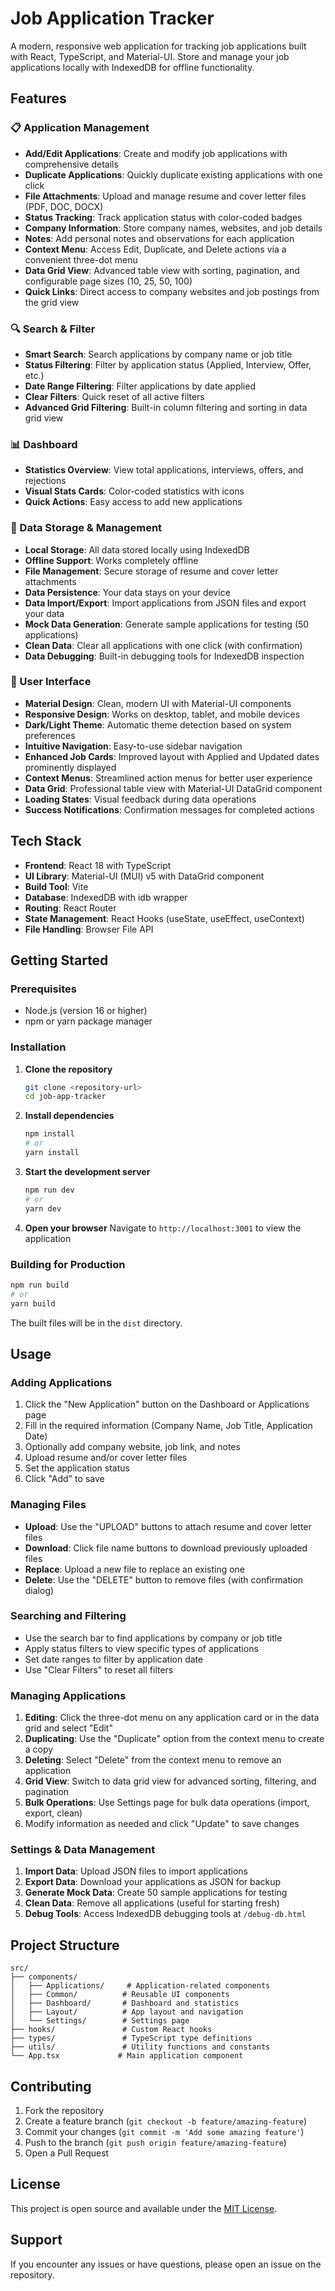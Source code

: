 # Job Application Tracker

A modern, responsive web application for tracking job applications built with React, TypeScript, and Material-UI. Store and manage your job applications locally with IndexedDB for offline functionality.

## Features

### 📋 Application Management
- **Add/Edit Applications**: Create and modify job applications with comprehensive details
- **Duplicate Applications**: Quickly duplicate existing applications with one click
- **File Attachments**: Upload and manage resume and cover letter files (PDF, DOC, DOCX)
- **Status Tracking**: Track application status with color-coded badges
- **Company Information**: Store company names, websites, and job details
- **Notes**: Add personal notes and observations for each application
- **Context Menu**: Access Edit, Duplicate, and Delete actions via a convenient three-dot menu
- **Data Grid View**: Advanced table view with sorting, pagination, and configurable page sizes (10, 25, 50, 100)
- **Quick Links**: Direct access to company websites and job postings from the grid view

### 🔍 Search & Filter
- **Smart Search**: Search applications by company name or job title
- **Status Filtering**: Filter by application status (Applied, Interview, Offer, etc.)
- **Date Range Filtering**: Filter applications by date applied
- **Clear Filters**: Quick reset of all active filters
- **Advanced Grid Filtering**: Built-in column filtering and sorting in data grid view

### 📊 Dashboard
- **Statistics Overview**: View total applications, interviews, offers, and rejections
- **Visual Stats Cards**: Color-coded statistics with icons
- **Quick Actions**: Easy access to add new applications

### 💾 Data Storage & Management
- **Local Storage**: All data stored locally using IndexedDB
- **Offline Support**: Works completely offline
- **File Management**: Secure storage of resume and cover letter attachments
- **Data Persistence**: Your data stays on your device
- **Data Import/Export**: Import applications from JSON files and export your data
- **Mock Data Generation**: Generate sample applications for testing (50 applications)
- **Clean Data**: Clear all applications with one click (with confirmation)
- **Data Debugging**: Built-in debugging tools for IndexedDB inspection

### 🎨 User Interface
- **Material Design**: Clean, modern UI with Material-UI components
- **Responsive Design**: Works on desktop, tablet, and mobile devices
- **Dark/Light Theme**: Automatic theme detection based on system preferences
- **Intuitive Navigation**: Easy-to-use sidebar navigation
- **Enhanced Job Cards**: Improved layout with Applied and Updated dates prominently displayed
- **Context Menus**: Streamlined action menus for better user experience
- **Data Grid**: Professional table view with Material-UI DataGrid component
- **Loading States**: Visual feedback during data operations
- **Success Notifications**: Confirmation messages for completed actions

## Tech Stack

- **Frontend**: React 18 with TypeScript
- **UI Library**: Material-UI (MUI) v5 with DataGrid component
- **Build Tool**: Vite
- **Database**: IndexedDB with idb wrapper
- **Routing**: React Router
- **State Management**: React Hooks (useState, useEffect, useContext)
- **File Handling**: Browser File API

## Getting Started

### Prerequisites
- Node.js (version 16 or higher)
- npm or yarn package manager

### Installation

1. **Clone the repository**
   ```bash
   git clone <repository-url>
   cd job-app-tracker
   ```

2. **Install dependencies**
   ```bash
   npm install
   # or
   yarn install
   ```

3. **Start the development server**
   ```bash
   npm run dev
   # or
   yarn dev
   ```

4. **Open your browser**
   Navigate to `http://localhost:3001` to view the application

### Building for Production

```bash
npm run build
# or
yarn build
```

The built files will be in the `dist` directory.

## Usage

### Adding Applications
1. Click the "New Application" button on the Dashboard or Applications page
2. Fill in the required information (Company Name, Job Title, Application Date)
3. Optionally add company website, job link, and notes
4. Upload resume and/or cover letter files
5. Set the application status
6. Click "Add" to save

### Managing Files
- **Upload**: Use the "UPLOAD" buttons to attach resume and cover letter files
- **Download**: Click file name buttons to download previously uploaded files
- **Replace**: Upload a new file to replace an existing one
- **Delete**: Use the "DELETE" button to remove files (with confirmation dialog)

### Searching and Filtering
- Use the search bar to find applications by company or job title
- Apply status filters to view specific types of applications
- Set date ranges to filter by application date
- Use "Clear Filters" to reset all filters

### Managing Applications
1. **Editing**: Click the three-dot menu on any application card or in the data grid and select "Edit"
2. **Duplicating**: Use the "Duplicate" option from the context menu to create a copy
3. **Deleting**: Select "Delete" from the context menu to remove an application
4. **Grid View**: Switch to data grid view for advanced sorting, filtering, and pagination
5. **Bulk Operations**: Use Settings page for bulk data operations (import, export, clean)
6. Modify information as needed and click "Update" to save changes

### Settings & Data Management
1. **Import Data**: Upload JSON files to import applications
2. **Export Data**: Download your applications as JSON for backup
3. **Generate Mock Data**: Create 50 sample applications for testing
4. **Clean Data**: Remove all applications (useful for starting fresh)
5. **Debug Tools**: Access IndexedDB debugging tools at `/debug-db.html`

## Project Structure

```
src/
├── components/
│   ├── Applications/     # Application-related components
│   ├── Common/          # Reusable UI components
│   ├── Dashboard/       # Dashboard and statistics
│   ├── Layout/          # App layout and navigation
│   └── Settings/        # Settings page
├── hooks/               # Custom React hooks
├── types/               # TypeScript type definitions
├── utils/               # Utility functions and constants
└── App.tsx             # Main application component
```

## Contributing

1. Fork the repository
2. Create a feature branch (`git checkout -b feature/amazing-feature`)
3. Commit your changes (`git commit -m 'Add some amazing feature'`)
4. Push to the branch (`git push origin feature/amazing-feature`)
5. Open a Pull Request

## License

This project is open source and available under the [MIT License](LICENSE).

## Support

If you encounter any issues or have questions, please open an issue on the repository.
